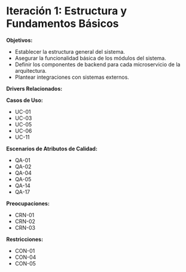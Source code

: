 # Iteración 1: Estructura y Fundamentos Básicos

**Objetivos:**
- Establecer la estructura general del sistema.
- Asegurar la funcionalidad básica de los módulos del sistema.
- Definir los componentes de backend para cada microservicio de la arquitectura.
- Plantear integraciones con sistemas externos.

**Drivers Relacionados:**

**Casos de Uso:**
- UC-01
- UC-03
- UC-05
- UC-06
- UC-11

**Escenarios de Atributos de Calidad:**
- QA-01
- QA-02
- QA-04
- QA-05
- QA-14
- QA-17

**Preocupaciones:**
- CRN-01
- CRN-02
- CRN-03

**Restricciones:**
- CON-01
- CON-04
- CON-05